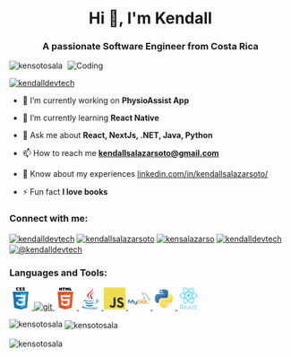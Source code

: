 <h1 align="center">Hi 👋, I'm Kendall</h1>
<h3 align="center">A passionate Software Engineer from Costa Rica</h3>
<img align="right" alt="Coding" width="400" src="https://cdn.dribbble.com/users/330915/screenshots/3587000/10_coding_dribbble.gif">

<p align="left"> <img src="https://komarev.com/ghpvc/?username=kensotosala&label=Profile%20views&color=0e75b6&style=flat" alt="kensotosala" /> </p>

<p align="left"> <a href="https://twitter.com/kendalldevtech" target="blank"><img src="https://img.shields.io/twitter/follow/kendalldevtech?logo=twitter&style=for-the-badge" alt="kendalldevtech" /></a> </p>

- 🔭 I’m currently working on **PhysioAssist App**

- 🌱 I’m currently learning **React Native**

- 💬 Ask me about **React, NextJs, .NET, Java, Python**

- 📫 How to reach me **kendallsalazarsoto@gmail.com**

- 📄 Know about my experiences [linkedin.com/in/kendallsalazarsoto/](linkedin.com/in/kendallsalazarsoto/)

- ⚡ Fun fact **I love books**

<h3 align="left">Connect with me:</h3>
<p align="left">
<a href="https://twitter.com/kendalldevtech" target="blank"><img align="center" src="https://raw.githubusercontent.com/rahuldkjain/github-profile-readme-generator/master/src/images/icons/Social/twitter.svg" alt="kendalldevtech" height="30" width="40" /></a>
<a href="https://linkedin.com/in/kendallsalazarsoto" target="blank"><img align="center" src="https://raw.githubusercontent.com/rahuldkjain/github-profile-readme-generator/master/src/images/icons/Social/linked-in-alt.svg" alt="kendallsalazarsoto" height="30" width="40" /></a>
<a href="https://instagram.com/kensalazarso" target="blank"><img align="center" src="https://raw.githubusercontent.com/rahuldkjain/github-profile-readme-generator/master/src/images/icons/Social/instagram.svg" alt="kensalazarso" height="30" width="40" /></a>
<a href="https://www.hackerrank.com/kendalldevtech" target="blank"><img align="center" src="https://raw.githubusercontent.com/rahuldkjain/github-profile-readme-generator/master/src/images/icons/Social/hackerrank.svg" alt="kendalldevtech" height="30" width="40" /></a>
<a href="https://www.hackerearth.com/@kendalldevtech" target="blank"><img align="center" src="https://raw.githubusercontent.com/rahuldkjain/github-profile-readme-generator/master/src/images/icons/Social/hackerearth.svg" alt="@kendalldevtech" height="30" width="40" /></a>
</p>

<h3 align="left">Languages and Tools:</h3>
<p align="left"> <a href="https://www.w3schools.com/css/" target="_blank" rel="noreferrer"> <img src="https://raw.githubusercontent.com/devicons/devicon/master/icons/css3/css3-original-wordmark.svg" alt="css3" width="40" height="40"/> </a> <a href="https://git-scm.com/" target="_blank" rel="noreferrer"> <img src="https://www.vectorlogo.zone/logos/git-scm/git-scm-icon.svg" alt="git" width="40" height="40"/> </a> <a href="https://www.w3.org/html/" target="_blank" rel="noreferrer"> <img src="https://raw.githubusercontent.com/devicons/devicon/master/icons/html5/html5-original-wordmark.svg" alt="html5" width="40" height="40"/> </a> <a href="https://www.java.com" target="_blank" rel="noreferrer"> <img src="https://raw.githubusercontent.com/devicons/devicon/master/icons/java/java-original.svg" alt="java" width="40" height="40"/> </a> <a href="https://developer.mozilla.org/en-US/docs/Web/JavaScript" target="_blank" rel="noreferrer"> <img src="https://raw.githubusercontent.com/devicons/devicon/master/icons/javascript/javascript-original.svg" alt="javascript" width="40" height="40"/> </a> <a href="https://www.mysql.com/" target="_blank" rel="noreferrer"> <img src="https://raw.githubusercontent.com/devicons/devicon/master/icons/mysql/mysql-original-wordmark.svg" alt="mysql" width="40" height="40"/> </a> <a href="https://www.python.org" target="_blank" rel="noreferrer"> <img src="https://raw.githubusercontent.com/devicons/devicon/master/icons/python/python-original.svg" alt="python" width="40" height="40"/> </a> <a href="https://reactjs.org/" target="_blank" rel="noreferrer"> <img src="https://raw.githubusercontent.com/devicons/devicon/master/icons/react/react-original-wordmark.svg" alt="react" width="40" height="40"/> </a> </p>

<p><img align="left" src="https://github-readme-stats.vercel.app/api/top-langs?username=kensotosala&show_icons=true&locale=en&layout=compact" alt="kensotosala" /></p>

<p>&nbsp;<img align="center" src="https://github-readme-stats.vercel.app/api?username=kensotosala&show_icons=true&locale=en" alt="kensotosala" /></p>

<p><img align="center" src="https://github-readme-streak-stats.herokuapp.com/?user=kensotosala&" alt="kensotosala" /></p>
